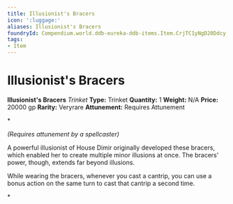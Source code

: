 ```yaml
---
title: Illusionist's Bracers
icon: ':luggage:'
aliases: Illusionist's Bracers
foundryId: Compendium.world.ddb-eureka-ddb-items.Item.CrjTC1yNgD20Ddcy
tags:
- Item
---
```


# Illusionist's Bracers

**Illusionist's Bracers**
_Trinket_
**Type:** Trinket
**Quantity:** 1
**Weight:** N/A
**Price:** 20000 gp
**Rarity:** Veryrare
**Attunement:** Requires Attunement

*<div class="item-attunement"><i>(Requires attunement by a spellcaster)</i><p>A powerful illusionist of House Dimir originally developed these bracers, which enabled her to create multiple minor illusions at once. The bracers’ power, though, extends far beyond illusions.

While wearing the bracers, whenever you cast a cantrip, you can use a bonus action on the same turn to cast that cantrip a second time.</p>*